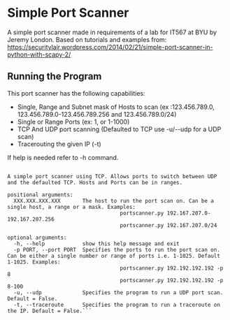 # Simple Port Scanner
A simple port scanner made in requirements of a lab for IT567 at BYU by Jeremy London. Based on tutorials and examples from:
https://securitylair.wordpress.com/2014/02/21/simple-port-scanner-in-python-with-scapy-2/

## Running the Program
This port scanner has the following capabilities:
* Single, Range and Subnet mask of Hosts to scan (ex :123.456.789.0, 123.456.789.0-123.456.789.256 and 123.456.789.0/24)
* Single or Range Ports (ex: 1, or 1-1000)
* TCP And UDP port scanning (Defaulted to TCP use -u/--udp for a UDP scan)
* Tracerouting the given IP (-t)

If help is needed refer to -h command.
```usage: portscanner.py [-h] [-p PORT] [-u] [-t] XXX.XXX.XXX.XXX

A simple port scanner using TCP. Allows ports to switch between UDP and the defaulted TCP. Hosts and Ports can be in ranges.

positional arguments:
  XXX.XXX.XXX.XXX       The host to run the port scan on. Can be a single host, a range or a mask. Examples:
                                    portscanner.py 192.167.207.0-192.167.207.256
                                    portscanner.py 192.167.207.0/24

optional arguments:
  -h, --help            show this help message and exit
  -p PORT, --port PORT  Specifies the ports to run the port scan on. Can be either a single number or range of ports i.e. 1-1025. Default 1-1025. Examples:
                                    portscanner.py 192.192.192.192 -p 8
                                    portscanner.py 192.192.192.192 -p 8-100
  -u, --udp             Specifies the program to run a UDP port scan. Default = False.
  -t, --traceroute      Specifies the program to run a traceroute on the IP. Default = False.```
